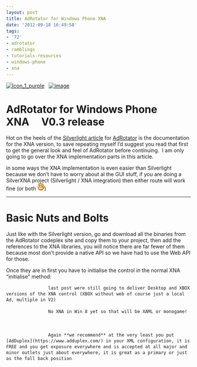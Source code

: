 ```yaml
---
layout: post
title: AdRotator for Windows Phone XNA
date: '2012-09-18 16:49:58'
tags:
- '72'
- adrotator
- ramblings
- tutorials-resources
- windows-phone
- xna
---
```


[![Icon_1_purple](/Images/wordpress/2012/09/Icon_1_purple_thumb1.png "Icon\_1\_purple")](/Images/wordpress/2012/09/Icon_1_purple1.png)&nbsp;&nbsp; [![image](/Images/wordpress/2012/09/image_thumb10.png "image")](/Images/wordpress/2012/09/image10.png)

# AdRotator for Windows Phone XNA&nbsp;&nbsp;&nbsp;&nbsp; V0.3 release

Hot on the heels of the [Silverlight article](http://bit.ly/S5CD4T) for [AdRotator](http://wp7adrotator.codeplex.com/) is the documentation for the XNA version, to save repeating myself I’d suggest you read that first to get the general look and feel of AdRotator before continuing.&nbsp; I am only going to go over the XNA implementation parts in this article.

in some ways the XNA implementation is even easier than Silverlight because we don’t have to worry about al the GUI stuff, if you are doing a SilverXNA project (Silverlight / XNA integration) then either route will work fine (or both ![Open-mouthed smile](/Images/wordpress/2012/09/wlEmoticon-openmouthedsmile7.png))

* * *

# Basic Nuts and Bolts

Just like with the Silverlight version, go and download all the binaries from the AdRotator codeplex site and copy them to your project, then add the references to the XNA libraries, you will notice there are far fewer of them because most don’t provide a native API so we have had to use the Web API for those.

Once they are in first you have to initialise the control in the normal XNA “initialise” method:

    
    
        
        
            
            
                
                
                    last post were still going to deliver Desktop and XBOX versions of the XNA control (XBOX without web of course just a local Ad, multiple in V2)
                    
                    No XNA in Win 8 yet so that will be XAML or monogame!
                    
                    
                    
                    Again **we recommend** at the very least you put [AdDuplex](https://www.adduplex.com/) in your XML configuration, it is FREE and you get exposure everywhere and is accepted at all major and minor outlets just about everywhere, it is great as a primary or just as the fall back position
                    
                
                
            
            
        
        
    
    

